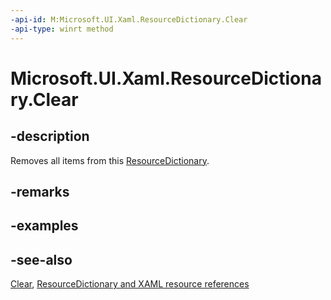 ```yaml
---
-api-id: M:Microsoft.UI.Xaml.ResourceDictionary.Clear
-api-type: winrt method
---
```


<!-- Method syntax
public void Clear()
-->

# Microsoft.UI.Xaml.ResourceDictionary.Clear

## -description
Removes all items from this [ResourceDictionary](resourcedictionary.md).

## -remarks


## -examples

## -see-also
[Clear](/dotnet/api/system.collections.generic.icollection-1.clear?view=dotnet-uwp-10.0&preserve-view=true), [ResourceDictionary and XAML resource references](/windows/apps/design/style/xaml-resource-dictionary)
